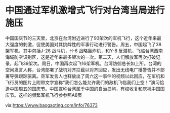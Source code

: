 [#]: subject: "China Puts Pressure on Taiwan With Surge of Military Flights"
[#]: via: "https://www.baogaoting.com/info/76373"
[#]: author: "LIZA LIN And JAMES T. AREDDY https://www.baogaoting.com/info/76373"
[#]: collector: "guevaraya"
[#]: translator: "guevaraya "
[#]: reviewer: " "
[#]: publisher: " "
[#]: url: " "

中国通过军机激增式飞行对台湾当局进行施压
======
中国国庆节的三天里，北京在台湾附近进行了93架次的军机飞行，这个近年来最大强度的刺激，促使美国对其挑衅性的军事行动进行警告。周五，中国起飞了38架军机，其中包括J-26 战斗机，H-6 战略轰炸机，和Y-8 反潜机，飞临台湾西南海域防空识别区，这是近年来最多架次的一次。第二天，人们解放军再次打破记录，起飞39架次。周日，中国再次起飞16架军机。台湾防御总长如上所。台湾的空间发言人称，台湾部署了战机对齐拦截以对齐回应，发出无线电广播警告并不部署导弹跟踪驱离。空军发言人也释放出了周六这一事件的视频以此回应，在军机和飞行员的图片上附带文字宣称“我们怎么能允许我们的敌机飞临我们上空！”演习恰逢中国周五的国庆节。中国宣称台湾属于中国的自治岛屿，有权收复和庆祝中国国庆节。这样的频繁军机飞行参参照A8页

via:https://www.baogaoting.com/info/76373
